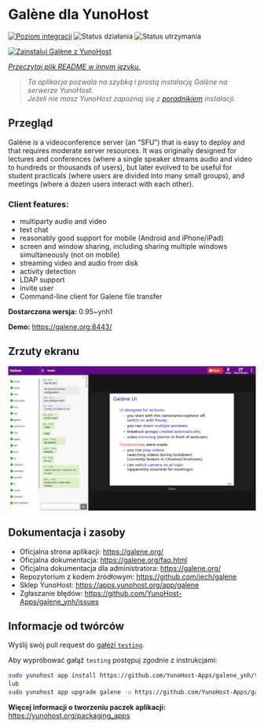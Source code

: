 <!--
To README zostało automatycznie wygenerowane przez <https://github.com/YunoHost/apps/tree/master/tools/readme_generator>
Nie powinno być ono edytowane ręcznie.
-->

# Galène dla YunoHost

[![Poziom integracji](https://apps.yunohost.org/badge/integration/galene)](https://ci-apps.yunohost.org/ci/apps/galene/)
![Status działania](https://apps.yunohost.org/badge/state/galene)
![Status utrzymania](https://apps.yunohost.org/badge/maintained/galene)

[![Zainstaluj Galène z YunoHost](https://install-app.yunohost.org/install-with-yunohost.svg)](https://install-app.yunohost.org/?app=galene)

*[Przeczytaj plik README w innym języku.](./ALL_README.md)*

> *Ta aplikacja pozwala na szybką i prostą instalację Galène na serwerze YunoHost.*  
> *Jeżeli nie masz YunoHost zapoznaj się z [poradnikiem](https://yunohost.org/install) instalacji.*

## Przegląd

Galène is a videoconference server (an “SFU”) that is easy to deploy and that requires moderate server resources. It was originally designed for lectures and conferences (where a single speaker streams audio and video to hundreds or thousands of users), but later evolved to be useful for student practicals (where users are divided into many small groups), and meetings (where a dozen users interact with each other).

### Client features:

- multiparty audio and video
- text chat
- reasonably good support for mobile (Android and iPhone/iPad)
- screen and window sharing, including sharing multiple windows simultaneously (not on mobile)
- streaming video and audio from disk
- activity detection
- LDAP support
- invite user
- Command-line client for Galene file transfer

**Dostarczona wersja:** 0.95~ynh1

**Demo:** <https://galene.org:8443/>

## Zrzuty ekranu

![Zrzut ekranu z Galène](./doc/screenshots/screenshot.png)

## Dokumentacja i zasoby

- Oficjalna strona aplikacji: <https://galene.org/>
- Oficjalna dokumentacja: <https://galene.org/faq.html>
- Oficjalna dokumentacja dla administratora: <https://galene.org/>
- Repozytorium z kodem źródłowym: <https://github.com/jech/galene>
- Sklep YunoHost: <https://apps.yunohost.org/app/galene>
- Zgłaszanie błędów: <https://github.com/YunoHost-Apps/galene_ynh/issues>

## Informacje od twórców

Wyślij swój pull request do [gałęzi `testing`](https://github.com/YunoHost-Apps/galene_ynh/tree/testing).

Aby wypróbować gałąź `testing` postępuj zgodnie z instrukcjami:

```bash
sudo yunohost app install https://github.com/YunoHost-Apps/galene_ynh/tree/testing --debug
lub
sudo yunohost app upgrade galene -u https://github.com/YunoHost-Apps/galene_ynh/tree/testing --debug
```

**Więcej informacji o tworzeniu paczek aplikacji:** <https://yunohost.org/packaging_apps>
